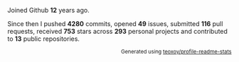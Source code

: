 Joined Github **12** years ago.

Since then I pushed **4280** commits, opened **49** issues, submitted **116** pull requests, received **753** stars across **293** personal projects and contributed to **13** public repositories.

<p align="right"><sub>Generated using <a href="https://github.com/marketplace/actions/profile-readme-stats">teoxoy/profile-readme-stats</a></sub></p>
